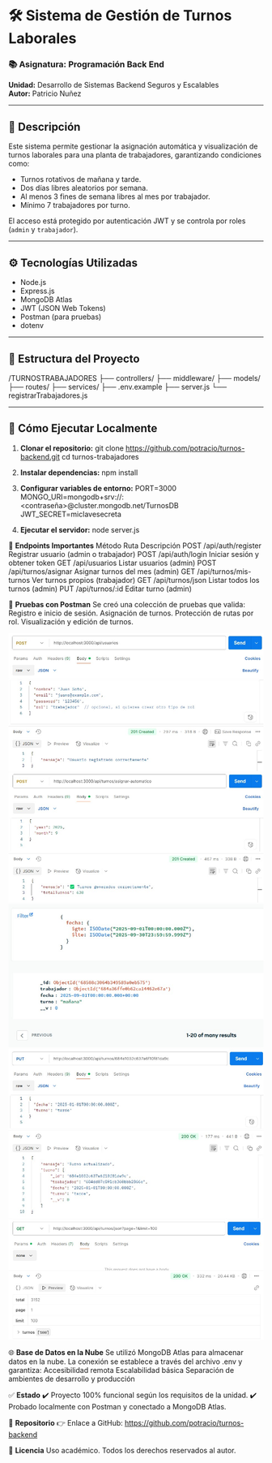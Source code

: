 # 🛠️ Sistema de Gestión de Turnos Laborales

### 📚 Asignatura: Programación Back End  
**Unidad:** Desarrollo de Sistemas Backend Seguros y Escalables  
**Autor:** Patricio Nuñez

---

## 📌 Descripción

Este sistema permite gestionar la asignación automática y visualización de turnos laborales para una planta de trabajadores, garantizando condiciones como:
- Turnos rotativos de mañana y tarde.
- Dos días libres aleatorios por semana.
- Al menos 3 fines de semana libres al mes por trabajador.
- Mínimo 7 trabajadores por turno.

El acceso está protegido por autenticación JWT y se controla por roles (`admin` y `trabajador`).

---

## ⚙️ Tecnologías Utilizadas

- Node.js
- Express.js
- MongoDB Atlas
- JWT (JSON Web Tokens)
- Postman (para pruebas)
- dotenv

---

## 📂 Estructura del Proyecto

/TURNOSTRABAJADORES
├── controllers/
├── middleware/
├── models/
├── routes/
├── services/
├── .env.example
├── server.js
└── registrarTrabajadores.js


---

## 🚀 Cómo Ejecutar Localmente

1. **Clonar el repositorio:**
git clone https://github.com/potracio/turnos-backend.git
cd turnos-trabajadores

2. **Instalar dependencias:**
npm install

3. **Configurar variables de entorno:**
PORT=3000
MONGO_URI=mongodb+srv://<usuario>:<contraseña>@cluster.mongodb.net/TurnosDB
JWT_SECRET=miclavesecreta

3. **Ejecutar el servidor:**
node server.js

🔐 **Endpoints Importantes**
Método  	Ruta	                Descripción
POST	/api/auth/register	        Registrar usuario (admin o trabajador)
POST	/api/auth/login	            Iniciar sesión y obtener token
GET	    /api/usuarios	            Listar usuarios (admin)
POST	/api/turnos/asignar	        Asignar turnos del mes (admin)
GET	    /api/turnos/mis-turnos	    Ver turnos propios (trabajador)
GET	    /api/turnos/json	        Listar todos los turnos (admin)
PUT	    /api/turnos/:id         	Editar turno (admin)


🧪 **Pruebas con Postman**
Se creó una colección de pruebas que valida:
Registro e inicio de sesión.
Asignación de turnos.
Protección de rutas por rol.
Visualización y edición de turnos.

![Metodo Post para registrar usuarios](images/RegistrarUsusarios.jpg)
![Metodo Post para Crear turnos automaticos por planta](images/TurnosAutomaticosPorPlanta%20.jpg)
![Filtro para Turnos en DB](images/TurnosCreadosDB.jpg)
![Metodo PUT para modificar turnos](images/modificar%20turno%20metodo%20put.jpg)
![Metodo GET para obtener turnos acepta filtros](images/obtener%20turnos%20de%20todos%20.jpg)

🌐 **Base de Datos en la Nube**
Se utilizó MongoDB Atlas para almacenar datos en la nube.
La conexión se establece a través del archivo .env y garantiza:
Accesibilidad remota
Escalabilidad básica
Separación de ambientes de desarrollo y producción

✅ **Estado**
✔️ Proyecto 100% funcional según los requisitos de la unidad.
✔️ Probado localmente con Postman y conectado a MongoDB Atlas.

📎 **Repositorio**
👉 Enlace a GitHub: https://github.com/potracio/turnos-backend

📜 **Licencia**
Uso académico. Todos los derechos reservados al autor.